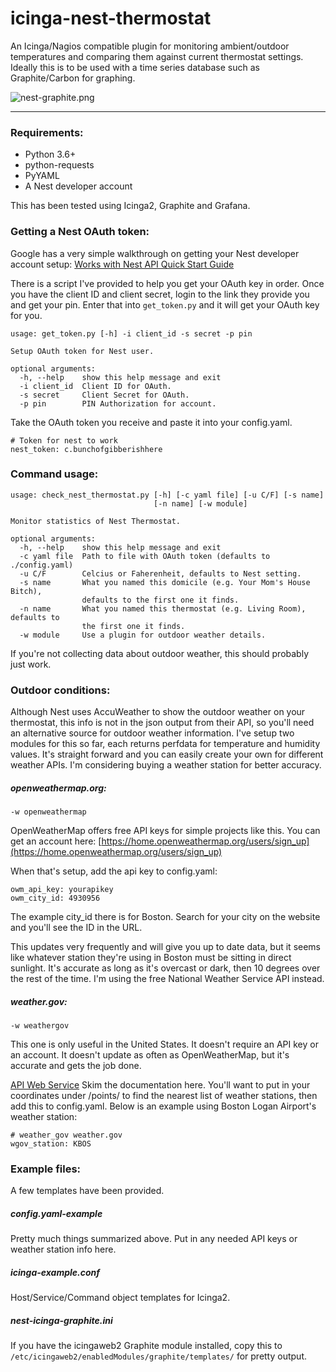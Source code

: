 # icinga-nest-thermostat


An Icinga/Nagios compatible plugin for monitoring ambient/outdoor temperatures and comparing them against current thermostat settings. Ideally this is to be used with a time series database such as Graphite/Carbon for graphing.

![nest-graphite.png](https://www.blakehartshorn.com/gitea/local/nest-graphite.png)

---
### Requirements:
* Python 3.6+
* python-requests
* PyYAML
* A Nest developer account

This has been tested using Icinga2, Graphite and Grafana. 

### Getting a Nest OAuth token:
Google has a very simple walkthrough on getting your Nest developer account setup:
[Works with Nest API Quick Start Guide](https://codelabs.developers.google.com/codelabs/wwn-api-quickstart/)

There is a script I've provided to help you get your OAuth key in order. Once you have the client ID and client secret, login to the link they provide you and get your pin. Enter that into ```get_token.py``` and it will get your OAuth key for you.
```
usage: get_token.py [-h] -i client_id -s secret -p pin

Setup OAuth token for Nest user.

optional arguments:
  -h, --help    show this help message and exit
  -i client_id  Client ID for OAuth.
  -s secret     Client Secret for OAuth.
  -p pin        PIN Authorization for account.
```

Take the OAuth token you receive and paste it into your config.yaml.
```
# Token for nest to work
nest_token: c.bunchofgibberishhere
```

### Command usage:
```
usage: check_nest_thermostat.py [-h] [-c yaml file] [-u C/F] [-s name]
                                [-n name] [-w module]

Monitor statistics of Nest Thermostat.

optional arguments:
  -h, --help    show this help message and exit
  -c yaml file  Path to file with OAuth token (defaults to ./config.yaml)
  -u C/F        Celcius or Faherenheit, defaults to Nest setting.
  -s name       What you named this domicile (e.g. Your Mom's House Bitch),
                defaults to the first one it finds.
  -n name       What you named this thermostat (e.g. Living Room), defaults to
                the first one it finds.
  -w module     Use a plugin for outdoor weather details.
```
If you're not collecting data about outdoor weather, this should probably just work.

### Outdoor conditions:
Although Nest uses AccuWeather to show the outdoor weather on your thermostat, this info is not in the json output from their API, so you'll need an alternative source for outdoor weather information. I've setup two modules for this so far, each returns perfdata for temperature and humidity values. It's straight forward and you can easily create your own for different weather APIs. I'm considering buying a weather station for better accuracy.

##### openweathermap.org:
```
-w openweathermap
```

OpenWeatherMap offers free API keys for simple projects like this. You can get an account here: [https://home.openweathermap.org/users/sign_up](https://home.openweathermap.org/users/sign_up)

When that's setup, add the api key to config.yaml:
```
owm_api_key: yourapikey
owm_city_id: 4930956
```

The example city_id there is for Boston. Search for your city on the website and you'll see the ID in the URL.

This updates very frequently and will give you up to date data, but it seems like whatever station they're using in Boston must be sitting in direct sunlight. It's accurate as long as it's overcast or dark, then 10 degrees over the rest of the time. I'm using the free National Weather Service API instead.

##### weather.gov:
```
-w weathergov
```
This one is only useful in the United States. It doesn't require an API key or an account. It doesn't update as often as OpenWeatherMap, but it's accurate and gets the job done.

[API Web Service](https://www.weather.gov/documentation/services-web-api)
Skim the documentation here. You'll want to put in your coordinates under /points/ to find the nearest list of weather stations, then add this to config.yaml. Below is an example using Boston Logan Airport's weather station:

```
# weather_gov weather.gov
wgov_station: KBOS
```

### Example files:

A few templates have been provided.
##### config.yaml-example
Pretty much things summarized above. Put in any needed API keys or weather station info here.
##### icinga-example.conf
Host/Service/Command object templates for Icinga2.
##### nest-icinga-graphite.ini
If you have the icingaweb2 Graphite module installed, copy this to ```/etc/icingaweb2/enabledModules/graphite/templates/``` for pretty output.